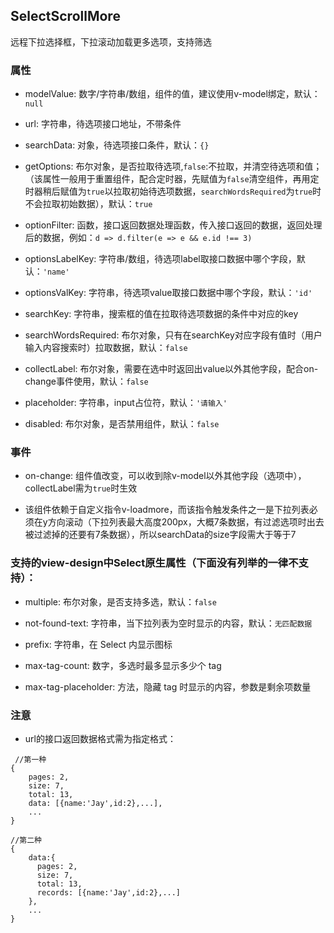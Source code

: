 ## SelectScrollMore

远程下拉选择框，下拉滚动加载更多选项，支持筛选

### 属性

- modelValue: 数字/字符串/数组，组件的值，建议使用v-model绑定，默认：`null`

- url: 字符串，待选项接口地址，不带条件

- searchData: 对象，待选项接口条件，默认：`{}`

- getOptions: 布尔对象，是否拉取待选项,`false`:不拉取，并清空待选项和值；（该属性一般用于重置组件，配合定时器，先赋值为`false`清空组件，再用定时器稍后赋值为`true`以拉取初始待选项数据，`searchWordsRequired`为`true`时不会拉取初始数据），默认：`true`

- optionFilter: 函数，接口返回数据处理函数，传入接口返回的数据，返回处理后的数据，例如：`d => d.filter(e => e && e.id !== 3)`

- optionsLabelKey: 字符串/数组，待选项label取接口数据中哪个字段，默认：`'name'`

- optionsValKey: 字符串，待选项value取接口数据中哪个字段，默认：`'id'`

- searchKey: 字符串，搜索框的值在拉取待选项数据的条件中对应的key

- searchWordsRequired: 布尔对象，只有在searchKey对应字段有值时（用户输入内容搜索时）拉取数据，默认：`false`

- collectLabel: 布尔对象，需要在选中时返回出value以外其他字段，配合on-change事件使用，默认：`false`

- placeholder: 字符串，input占位符，默认：`'请输入'`

- disabled: 布尔对象，是否禁用组件，默认：`false`

### 事件

- on-change: 组件值改变，可以收到除v-model以外其他字段（选项中），collectLabel需为`true`时生效

- 该组件依赖于自定义指令v-loadmore，而该指令触发条件之一是下拉列表必须在y方向滚动（下拉列表最大高度200px，大概7条数据，有过滤选项时出去被过滤掉的还要有7条数据），所以searchData的size字段需大于等于7

### 支持的view-design中Select原生属性（下面没有列举的一律不支持）：

- multiple: 布尔对象，是否支持多选，默认：`false`

- not-found-text: 字符串，当下拉列表为空时显示的内容，默认：`无匹配数据`

- prefix: 字符串，在 Select 内显示图标

- max-tag-count: 数字，多选时最多显示多少个 tag

- max-tag-placeholder: 方法，隐藏 tag 时显示的内容，参数是剩余项数量

### 注意

- url的接口返回数据格式需为指定格式：

```
 //第一种
{
	pages: 2,
	size: 7,
	total: 13,
	data: [{name:'Jay',id:2},...],
	...
}

//第二种
{
	data:{
	  pages: 2,
	  size: 7,
	  total: 13,
	  records: [{name:'Jay',id:2},...]
	},
	...
}
```
